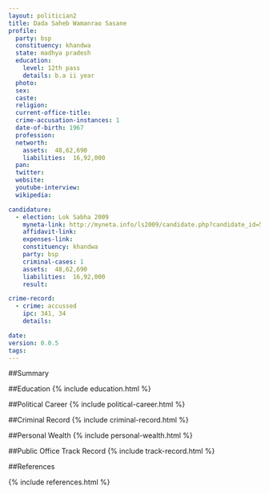 ```yaml
---
layout: politician2
title: Dada Saheb Wamanrao Sasane
profile: 
  party: bsp
  constituency: khandwa
  state: madhya pradesh
  education: 
    level: 12th pass
    details: b.a ii year
  photo: 
  sex: 
  caste: 
  religion: 
  current-office-title: 
  crime-accusation-instances: 1
  date-of-birth: 1967
  profession: 
  networth: 
    assets:  48,62,690
    liabilities:  16,92,000
  pan: 
  twitter: 
  website: 
  youtube-interview: 
  wikipedia: 

candidature: 
  - election: Lok Sabha 2009
    myneta-link: http://myneta.info/ls2009/candidate.php?candidate_id=5289
    affidavit-link: 
    expenses-link: 
    constituency: khandwa 
    party: bsp
    criminal-cases: 1
    assets:  48,62,690
    liabilities:  16,92,000
    result:  

crime-record: 
  - crime: accussed
    ipc: 341, 34
    details:    

date: 
version: 0.0.5
tags: 
---
```

##Summary


##Education
{% include education.html %}


##Political Career
{% include political-career.html %}


##Criminal Record
{% include criminal-record.html %}


##Personal Wealth
{% include personal-wealth.html %}


##Public Office Track Record
{% include track-record.html %}


##References


{% include references.html %}